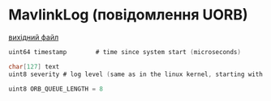 # MavlinkLog (повідомлення UORB)



[вихідний файл](https://github.com/PX4/PX4-Autopilot/blob/main/msg/MavlinkLog.msg)

```c
uint64 timestamp        # time since system start (microseconds)

char[127] text
uint8 severity # log level (same as in the linux kernel, starting with 0)

uint8 ORB_QUEUE_LENGTH = 8

```
